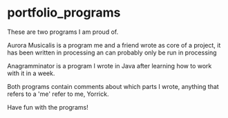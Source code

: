 # portfolio_programs
These are two programs I am proud of.

Aurora Musicalis is a program me and a friend wrote as core of a project,
it has been written in processing an can probably only be run in processing

Anagramminator is a program I wrote in Java after learning how to work with it in a week.

Both programs contain comments about which parts I wrote, anything that refers to a 'me' refer to me, Yorrick.

Have fun with the programs!
